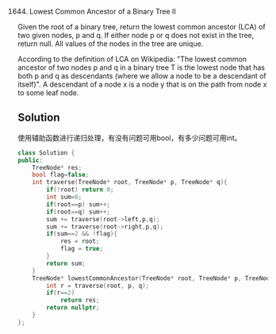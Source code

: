 1644. Lowest Common Ancestor of a Binary Tree II

Given the root of a binary tree, return the lowest common ancestor (LCA) of two given nodes, p and q. If either node p or q does not exist in the tree, return null. All values of the nodes in the tree are unique.

According to the definition of LCA on Wikipedia: "The lowest common ancestor of two nodes p and q in a binary tree T is the lowest node that has both p and q as descendants (where we allow a node to be a descendant of itself)". A descendant of a node x is a node y that is on the path from node x to some leaf node.

## Solution

使用辅助函数进行递归处理，有没有问题可用bool，有多少问题可用int。

```C++
class Solution {
public:
    TreeNode* res;
    bool flag=false;
    int traverse(TreeNode* root, TreeNode* p, TreeNode* q){
        if(!root) return 0;
        int sum=0;
        if(root==p) sum++;
        if(root==q) sum++;
        sum += traverse(root->left,p,q);
        sum += traverse(root->right,p,q);
        if(sum==2 && !flag){
            res = root;
            flag = true;
        }
        return sum;
    }
    TreeNode* lowestCommonAncestor(TreeNode* root, TreeNode* p, TreeNode* q) {
        int r = traverse(root, p, q);
        if(r==2)
            return res;
        return nullptr;
    }
};
```
